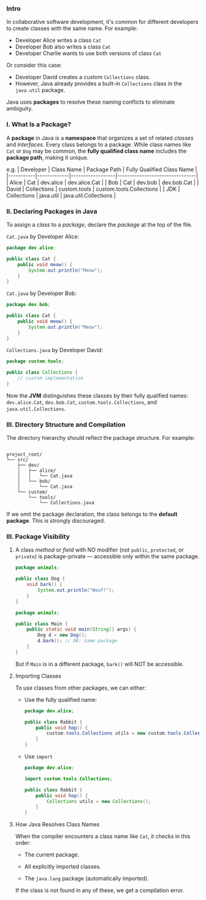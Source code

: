 ### Intro
In collaborative software development, it's common for different developers to create classes with the same name. For example:
- Developer Alice writes a class `Cat`
- Developer Bob also writes a class `Cat`
- Developer Charlie wants to use both versions of class `Cat`

Or consider this case:
- Developer David creates a custom `Collections` class.
- However, Java already provides a built-in `Collections` class in the `java.util` package.

Java uses **packages** to resolve these naming conflicts to eliminate ambiguity.

### I. What Is a Package?
A **package** in Java is a **namespace** that organizes a set of related *classes* and *interfaces*. Every class belongs to a package. While class names like `Cat` or `Dog` may be common, the **fully qualified class name** includes the **package path**, making it unique. 

e.g.
| Developer | Class Name  | Package Path    | Fully Qualified Class Name     |
|-----------|-------------|------------------|--------------------------------|
| Alice         | Cat         | dev.alice            | dev.alice.Cat                      |
| Bob        | Cat         | dev.bob            | dev.bob.Cat                      |
| David         | Collections | custom.tools     | custom.tools.Collections       |
| JDK       | Collections | java.util        | java.util.Collections          |

### II. Declaring Packages in Java
To assign a *class* to a *package*, declare the *package* at the top of the file.

```Cat.java``` by Developer Alice:
```java
package dev.alice;

public class Cat {
    public void meow() {
        System.out.println("Meow");
    }
}
```

```Cat.java``` by Developer Bob:
```java
package dev.bob;

public class Cat {
    public void meow() {
        System.out.println("Meow");
    }
}
```

```Collections.java``` by Developer David:
```java
package custom.tools;

public class Collections {
    // custom implementation
}
```
Now the **JVM** distinguishes these classes by their fully qualified names: `dev.alice.Cat`, `dev.bob.Cat`, `custom.tools.Collections`, and `java.util.Collections`.

### III. Directory Structure and Compilation
The directory hierarchy should reflect the package structure. For example:
```

project_root/
└── src/
    ├── dev/
    │   ├── alice/
    │   │   └── Cat.java
    │   └── bob/
    │       └── Cat.java
    └── custom/
        └── tools/
            └── Collections.java
```
If we omit the package declaration, the class belongs to the **default package**. This is strongly discouraged.

### III. Package Visibility 
1. A class *method* or *field* with NO modifier (not `public`, `protected`, or `private`) is package-private — accessible only within the same package.

    ```java
    package animals;

    public class Dog {
        void bark() {
            System.out.println("Woof!");
        }
    }
    ```
    ```java
    package animals;

    public class Main {
        public static void main(String[] args) {
            Dog d = new Dog();
            d.bark(); // OK: Same package
        }
    }
    ```
    But if `Main` is in a different package, `bark()` will NOT be accessible.

2. Importing Classes

    To use classes from other packages, we can either: 
    - Use the fully qualified name:
    
        ```java
        package dev.alice;

        public class Rabbit {
            public void hop() {
                custom.tools.Collections utils = new custom.tools.Collections();
            }
        }
        ```
    - Use `import`
        ```java
        package dev.alice;

        import custom.tools.Collections;

        public class Rabbit {
            public void hop() {
                Collections utils = new Collections();
            }
        }
        ``` 
3. How Java Resolves Class Names
   
    When the compiler encounters a class name like `Cat`, it checks in this order:
    - The current package.

    - All explicitly imported classes.

    - The `java.lang` package (automatically imported).

    If the class is not found in any of these, we get a compilation error.

